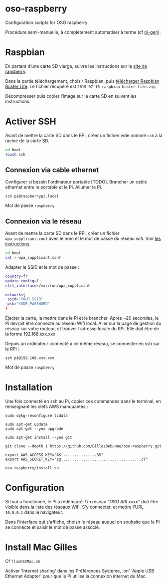 # oso-raspberry

Configuration scripts for OSO raspberry

Procédure semi-manuelle, à complètement automatiser à terme (cf [pi-gen](https://github.com/RPi-Distro/pi-gen)).

# Raspbian

En partant d’une carte SD vierge, suivre les instructions sur le [site de rapsberry](https://www.raspberrypi.org/documentation/installation/installing-images/README.md).

Dans la partie téléchargement, choisir Raspbian, puis [télécharger Raspbian Buster Lite](https://www.raspberrypi.org/downloads/raspbian/). Le fichier récupéré est `2019-07-10-raspbian-buster-lite.zip`

Décompresser puis copier l’image sur la carte SD en suivant les instructions.

# Activer SSH

Avant de mettre la carte SD dans le RPi, créer un fichier vide nommé `ssh` à la racine de la carte SD.

```bash
cd boot
touch ssh
```

## Connexion via cable ethernet

Configurer si besoin l'ordinateur portable [TODO]. Brancher un cable ethernet entre le portable et le Pi. Allumer le Pi.

```
ssh pi@raspberrypi.local
```

Mot de passe `raspberry`

## Connexion via le réseau

Avant de mettre la carte SD dans le RPi, créer un fichier `wpa_supplicant.conf` avec le nom et le mot de passe du réseau wifi. Voir [les instructions](https://www.raspberrypi.org/documentation/configuration/wireless/headless.md).

```bash
cd boot
cat > wpa_supplicant.conf
```

Adapter le SSID et le mot de passe :

```bash
country=fr
update_config=1
ctrl_interface=/var/run/wpa_supplicant

network={
 ssid="YOUR_SSID"
 psk="YOUR_PASSWORD"
}
```

Éjecter la carte, la mettre dans le Pi et le brancher. Après ~20 secondes, le Pi devrait être connecté au réseau Wifi local. Aller sur la page de gestion du réseau sur votre routeur, et trouver l’adresse locale du RPi. Elle doit être de la forme 192.168.xxx.xxx

Depuis un ordinateur connecté à ce même réseau, se connecter en ssh sur le RPi :

`ssh pi@192.168.xxx.xxx`

Mot de passe `raspberry`

# Installation

Une fois connecté en ssh au Pi, copier ces commandes dans le terminal, en renseignant les clefs AWS manquantes :

```
sudo dpkg-reconfigure tzdata

sudo apt-get update
sudo apt-get --yes upgrade

sudo apt-get install --yes git

git clone --depth 1 https://github.com/GillesDebunne/oso-raspberry.git

export AWS_ACCESS_KEY="AK................3S"
export AWS_SECRET_KEY="zg....................................cT"

oso-raspberry/install.sh
```

# Configuration

Si tout a fonctionné, le Pi a redémarré. Un réseau "_OSO ARI xxxx_" doit être visible dans la liste des réseaux Wifi. S'y connecter, et mettre l'URL `10.0.0.1` dans le navigateur.

Dans l'interface qui s'affiche, choisir le réseau auquel on souhaite que le Pi se connecte et saisir le mot de passe associé.

# Install Mac Gilles

Cf `flashSDMac.sh`

Activer 'Internet sharing' dans les Préférences Système, 'on' 'Apple USB Ethernet Adapter' pour que le Pi utilise la connexion internet du Mac.
